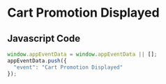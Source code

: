 # Cart Promotion Displayed

### 

## Javascript Code
```js
window.appEventData = window.appEventData || [];
appEventData.push({
  "event": "Cart Promotion Displayed"
});
```







